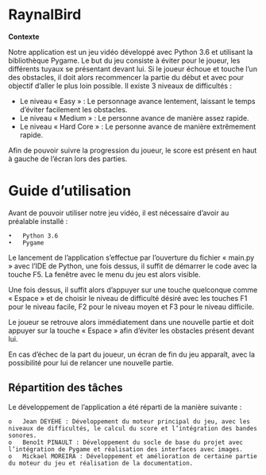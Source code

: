 # RaynalBird

**Contexte**

Notre application est un jeu vidéo développé avec Python 3.6 et utilisant la bibliothèque Pygame. Le but du jeu consiste à éviter pour le joueur, les différents tuyaux se présentant devant lui. Si le joueur échoue et touche l’un des obstacles, il doit alors recommencer la partie du début et avec pour objectif d’aller le plus loin possible. Il existe 3 niveaux de difficultés :
- Le niveau « Easy » : Le personnage avance lentement, laissant le temps d’éviter facilement les obstacles.
- Le niveau « Medium » : Le personne avance de manière assez rapide.
- Le niveau « Hard Core » : Le personne avance de manière extrêmement rapide. 

Afin de pouvoir suivre la progression du joueur, le score est présent en haut à gauche de l’écran lors des parties. 



# Guide d’utilisation
Avant de pouvoir utiliser notre jeu vidéo, il est nécessaire d’avoir au préalable installé : 
	
	•	Python 3.6
	•	Pygame
	
Le lancement de l’application s’effectue par l’ouverture du fichier « main.py » avec l’IDE de Python, une fois dessus, il suffit de démarrer le code avec la touche F5. La fenêtre avec le menu du jeu est alors visible.

Une fois dessus, il suffit alors d’appuyer sur une touche quelconque comme « Espace » et de choisir le niveau de difficulté désiré avec les touches F1 pour le niveau facile, F2 pour le niveau moyen et F3 pour le niveau difficile.

Le joueur se retrouve alors immédiatement dans une nouvelle partie et doit appuyer sur la touche « Espace » afin d’éviter les obstacles présent devant lui.

En cas d’échec de la part du joueur, un écran de fin du jeu apparaît, avec la possibilité pour lui de relancer une nouvelle partie.

## Répartition des tâches
Le développement de l’application a été réparti de la manière suivante : 

	o	Jean DEYEHE : Développement du moteur principal du jeu, avec les niveaux de difficultés, le calcul du score et l’intégration des bandes sonores.
	o	Benoît PINAULT : Développement du socle de base du projet avec l’intégration de Pygame et réalisation des interfaces avec images.
	o	Mickael MOREIRA : Développement et amélioration de certaine partie du moteur du jeu et réalisation de la documentation.